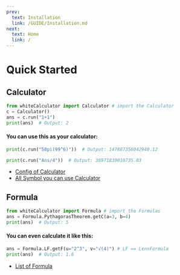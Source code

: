 ```yaml
---
prev:
  text: Installation
  link: /GUIDE/Installation.md
next:
  text: Home
  link: /
---
```

# Quick Started
## Calculator
```python
from whiteCalculator import Calculator # import the Calculator
c = Calculator()
ans = c.run("1+1")
print(ans)  # Output: 2
```
#### You can use this as your calculator:
```python
print(c.run("50pi(99^6)"))  # Output: 147887356042940.12

print(c.run("Ans/4"))  # Output: 36971839010735.03
```
- [Config of Calculator]()
- [All Symbol you can use Calculator]()

## Formula
```python
from whiteCalculator import Formula # import the Formulas
ans = Formula.PythagorasTheorem.getC(a=3, b=4)
print(ans)  # Output: 5
```
#### You can even calculate it like this:
```python
ans = Formula.LF.getF(u="2^3", v="√(4)") # LF == LensFormula
print(ans)  # Output: 1.6
```
- [List of Formula]()
